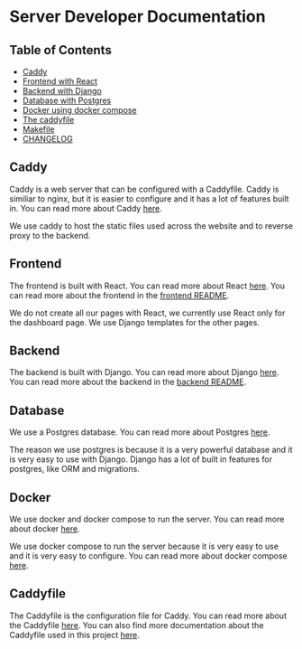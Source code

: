 # Server Developer Documentation

## Table of Contents

- [Caddy](#caddy)
- [Frontend with React](#frontend)
- [Backend with Django](#backend)
- [Database with Postgres](#database)
- [Docker using docker compose](#docker)
- [The caddyfile](#caddyfile)
- [Makefile](#makefile)
- [CHANGELOG](#changelog)

## Caddy

Caddy is a web server that can be configured with a Caddyfile. Caddy is similiar to nginx, but it is easier to configure and it has a lot of features built in. You can read more about Caddy [here](https://caddyserver.com/).

We use caddy to host the static files used across the website and to reverse proxy to the backend.

## Frontend

The frontend is built with React. You can read more about React [here](https://reactjs.org/).
You can read more about the frontend in the [frontend README](../../frontend/README.md).

We do not create all our pages with React, we currently use React only for the dashboard page. We use Django templates for the other pages.

## Backend

The backend is built with Django. You can read more about Django [here](https://www.djangoproject.com/).
You can read more about the backend in the [backend README](../../backend/README.md).

## Database

We use a Postgres database. You can read more about Postgres [here](https://www.postgresql.org/).

The reason we use postgres is because it is a very powerful database and it is very easy to use with Django. Django has a lot of built in features for postgres, like ORM and migrations.

## Docker

We use docker and docker compose to run the server. You can read more about docker [here](https://www.docker.com/).

We use docker compose to run the server because it is very easy to use and it is very easy to configure. You can read more about docker compose [here](https://docs.docker.com/compose/).

## Caddyfile

The Caddyfile is the configuration file for Caddy. You can read more about the Caddyfile [here](https://caddyserver.com/docs/caddyfile).
You can also find more documentation about the Caddyfile used in this project [here](./caddy.md).